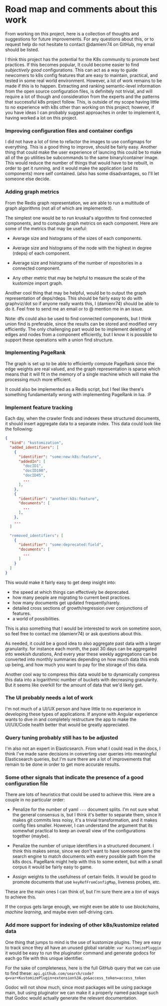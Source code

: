 # Road map and comments about this work

From working on this project, here is a collection of thoughts and suggestions
for future improvements. For any questions about this, or to request help do
not hesitate to contact @damienr74 on GitHub, my email should be listed.

I think this project has the potential for the K8s community to promote best
practices. If this becomes popular, It could become easier to find
*subjectively good* configurations. This can act as a way to guide newcomers
to k8s config features that are easy to maintain, practical, and tested in some
real world environment. However, a lot of work remains to be made if this is
to happen. Extracting and ranking semantic-level information from the open
source configuration files, is definitely not trivial, and will require a lot of
though and consideration from the experts and the patterns that successful k8s
project follow. This, is outside of my scope having little to no experience with
k8s other than working on this project; however, if you have ideas I can
probably suggest approaches in order to implement it, having worked a lot on
this project.

### Improving configuration files and container configs
I did not have a lot of time to refactor the images to use configmaps for
everything. This is a good thing to improve, should be fairly easy. Another
thing that could make the user experience of launcing this could be to make all
of the go utilities be subcommands to the same binary/container image. This
would reduce the number of things that would have to be rebuilt, in order to get
it running, and it would make the application (and its components) more self
contained. (also has some disadvantages, so I'll let someone else decide.

### Adding graph metrics
From the Redis graph representation, we are able to run a multitude of graph
algorithms (not all of which are implemented).

The simplest one would be to run kruskal's algorithm to find connected
components, and to compute graph metrics on each component. Here are some of the
metrics that may be useful:

+ Average size and histograms of the sizes of each components.

+ Average size and histograms of the node with the highest in degree (rdeps) of
  each component.

+ Average size and histograms of the number of repositories in a connected
  component.

+ Any other metric that may be helpful to measure the scale of the kustomize
  import graph.

Another cool thing that may be helpful, would be to output the graph
representation of deps/rdeps. This should be fairly easy to do with graphviz/dot
so if anyone really wants this, I (damienr74) should be able to do it. Feel free
to send me an email or to @ mention me in an issue.

Note: dfs could also be used to find connected components, but I think union
find is preferable, since the results can be stored and modified very
efficiently. The only challenging part would be to implement deleting of edges
and nodes from a component efficiently, but I know it is possible to support
these operations with a union find structure.

### Implementing PageRank
The graph is set up to be able to efficiently compute PageRank since the edge
weights are real valued, and the graph representation is sparse which means that
it will fit in the memory of a single machine which will make the processing
much more efficient.

It could also be implemented as a Redis script, but I feel like there's
something fundamentally wrong with implementing PageRank in lua. :P

### Implement feature tracking
Each day, when the crawler finds and indexes these structured documents,
it should insert aggregate data to a separate index. This data could look like the
following:

```json
{
  "kind": "kustomization",
  "added_identifiers": [
    {
      "identifier": "some:new:k8s:feature",
      "addedIn": [
        "docID1",
        "docID100",
        "docID45",
        ...
      ],
    },
    {
      "identifier": "another:k8s:feature",
      "documents": [
        ...
      ],
    },
    ...
  ]

  "removed_identifiers": [
    {
      "identifier": "some:deprecated:field",
      "documents": [
        ...
      ]
    }
  ]
}
```

This would make it fairly easy to get deep insight into:
- the speed at which things can effectively be deprecated.
- how many people are migrating to current best practices.
- how many documents get updated frequently/rarely.
- detailed cross sections of growth/regression over conjunctions of features.
- a world of possibilities.

This is also something that I would be interested to work on sometime soon, so
feel free to contact me (damienr74) or ask questions about this.

As needed, it could be a good idea to also aggregate past data with a larger
granularity. for instance each month, the past 30 days can be aggregated into
weekish durations, And every year these weekly aggregations can be converted
into monthly summaries depending on how much data this ends up being, and how
much you want to pay for the storage of this data.

Another cool way to compress this data would be to dynamically compress this
data into a logarithmic number of buckets with decreasing granularity. But it
seems like overkill for the amount of data that we'd likely get.

### The UI probably needs a lot of work
I'm not much of a UI/UX person and have little to no experience in developing
these types of applications. If anyone with Angular experience wants to dive in
and completely restructure the app to make the UI/UX/Code health better that
would be greatly appreciated.

### Query tuning probably still has to be adjusted
I'm also not an expert in Elasticsearch. From what I could read in the docs,
I think I've made sane decisions in converting user queries into meaningful
Elasticsearch queries, but I'm sure there are a lot of improvements that remain
to be done in order to get more accurate results.


### Some other signals that indicate the presence of a good configuration file
There are lots of heuristics that could be used to achieve this. Here are a
couple in no particular order:

+ Penalize for the number of yaml `---` document splits. I'm not sure what the
  general consensus is, but I think it's better to separate them, since it
  makes git commits less noisy, it's a trivial transformation, and it makes
  config files smaller. However, I can understand the argument that its somewhat
  practical to keep an overall view of the configurations together (maybe).

+ Penalize the number of unique identifiers in a structured document. I think
  this makes sense, since we don't want to have someone game the search engine
  to match documents with every possible path from the k8s docs. PageRank might
  help with this to some extent, but with a small corpus it would be fairly easy
  to game.

+ Assign weights to the usefulness of certain fields. It would be good to
  promote documents that use `keyRefFromConfigMap`, liveness probes, etc.

These are the main ones I can think of, but I'm sure there are a *ton* of
ways to achieve this.

If the corpus gets large enough, we might even be able to use *blockchains*,
*machine learning*, and maybe even self-driving cars.

### Add more support for indexing of other k8s/kustomize related data
One thing that jumps to mind is the use of kustomize plugins. They are easy
to track since they all have an unused global variable: `var KustomizePluggin`
it would be easy to run the pluginator command and generate godocs for each
go file with this unique identifier.

For the sake of completeness, here is the full GitHub query that we can use to
find these:
`api.github.com/search/code?q=var+KustomizePlugin+extension%3A.go&access_token=access_token`

Godoc will not show much, since most packages will be using package main, but
using pluginator we can make it a properly named package such that Godoc would
actually generate the relevant documentation.
